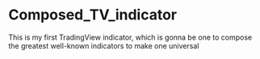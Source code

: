 # Composed_TV_indicator
This is my first TradingView indicator, which is gonna be one to compose the greatest well-known indicators to make one universal
